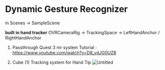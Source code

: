 # Dynamic Gesture Recognizer

in Scenes -> SampleScene

**built in hand tracker**
OVRCameraRig -> TrackingSpace -> LeftHandAnchor / RightHandAnchor 

1. Passthrough
Quest 3 mr system
Tutorial : https://www.youtube.com/watch?v=D8_vdJG0UZ8

2. Cube (1) 
Tracking system for Hand Tip
![Untitled](https://prod-files-secure.s3.us-west-2.amazonaws.com/9eee4a45-aba4-48b0-9a84-fc0e61822413/6d54d15d-c884-48c7-8e34-30eb038bf929/Untitled.png)
